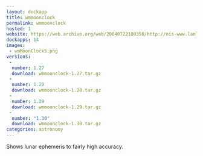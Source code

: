 ```yaml
---
layout: dockapp
title: wmmoonclock
permalink: wmmoonclock
hosted: 1
website: https://web.archive.org/web/20040722180350/http://nis-www.lanl.gov/~mgh/WindowMaker/DockApps.shtml
dockapps: 14
images:
 - wmMoonClock5.png
versions:
 -
  number: 1.27
  download: wmmoonclock-1.27.tar.gz
 -
  number: 1.28
  download: wmmoonclock-1.28.tar.gz
 -
  number: 1.29
  download: wmmoonclock-1.29.tar.gz
 -
  number: "1.30"
  download: wmmoonclock-1.30.tar.gz
categories: astronomy
---
```

Shows lunar ephemeris to fairly high accuracy.
